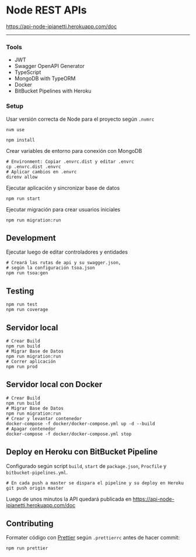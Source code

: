 # Node REST APIs

https://api-node-ipianetti.herokuapp.com/doc

---

### Tools

- JWT
- Swagger OpenAPI Generator
- TypeScript
- MongoDB with TypeORM
- Docker
- BitBucket Pipelines with Heroku

### Setup

Usar versión correcta de Node para el proyecto según `.nvmrc`

```
nvm use
```

```
npm install
```

Crear variables de entorno para conexión con MongoDB

```
# Environment: Copiar .envrc.dist y editar .envrc
cp .envrc.dist .envrc
# Aplicar cambios en .envrc
direnv allow
```

Ejecutar aplicación y sincronizar base de datos

```
npm run start
```

Ejecutar migración para crear usuarios iniciales

```
npm run migration:run
```

## Development

Ejecutar luego de editar controladores y entidades

```
# Creará las rutas de api y su swagger.json,
# según la configuración tsoa.json
npm run tsoa:gen
```

## Testing
```
npm run test
npm run coverage
```

## Servidor local

```
# Crear Build
npm run build
# Migrar Base de Datos
npm run migration:run
# Correr aplicación
npm run prod
```

## Servidor local con Docker

```
# Crear Build
npm run build
# Migrar Base de Datos
npm run migration:run
# Crear y levantar contenedor
docker-compose -f docker/docker-compose.yml up -d --build
# Apagar contenedor
docker-compose -f docker/docker-compose.yml stop
```

## Deploy en Heroku con BitBucket Pipeline

Configurado según script `build`, `start` de `package.json`, `Procfile` y `bitbucket-pipelines.yml`.

```
# En cada push a master se dispara el pipeline y su deploy en Heroku
git push origin master
```

Luego de unos minutos la API quedará publicada en https://api-node-ipianetti.herokuapp.com/doc

## Contributing

Formater código con [Prettier](https://prettier.io/) según `.prettierrc` antes de hacer commit:

```
npm run prettier
```
